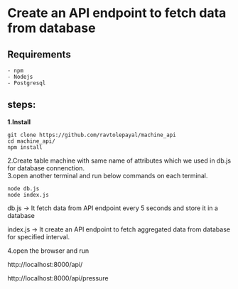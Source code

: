 # Create an API endpoint to fetch data from database

## Requirements
    - npm
    - Nodejs
    - Postgresql
    
## steps:

**1.Install**

    git clone https://github.com/ravtolepayal/machine_api 
    cd machine_api/
    npm install
  
2.Create table machine with same name of attributes which we used in db.js for database connenction.   
3.open another terminal and run below commands on each terminal.
 
    node db.js
    node index.js
  
 db.js -> It fetch data from API endpoint every 5 seconds and store it in a database
 
 index.js -> It create an API endpoint to fetch aggregated data from database for specified interval.
 
4.open the browser and run

   http://localhost:8000/api/
   
   http://localhost:8000/api/pressure 
    
